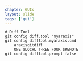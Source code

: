 ```yaml
---
chapter: GUIs
layout: slide
tags: ['gui']
---
```


	# Diff Tool
	git config diff.tool "myaraxis"
	git config difftool.myaraxis.cmd 
        araxisgitdiff 
        ONE $LOCAL THREE FOUR $REMOTE
	git config difftool.prompt false
